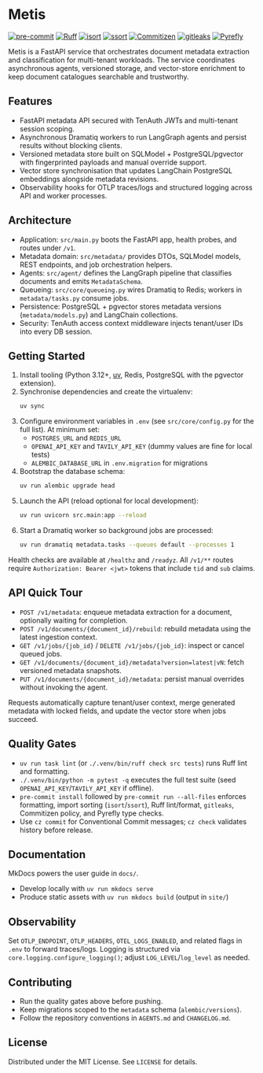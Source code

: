 # Metis

[![pre-commit](https://img.shields.io/badge/pre--commit-enabled-brightgreen?logo=pre-commit&logoColor=white)](https://pre-commit.com/)
[![Ruff](https://img.shields.io/badge/lint-Ruff-0C55A7?logo=ruff&logoColor=white)](https://docs.astral.sh/ruff/)
[![isort](https://img.shields.io/badge/imports-isort-ef8336?logo=python&logoColor=white)](https://pycqa.github.io/isort/)
[![ssort](https://img.shields.io/badge/structuring-ssort-5C2D91)](https://github.com/bwhmather/ssort)
[![Commitizen](https://img.shields.io/badge/commits-Commitizen-brightgreen?logo=git&logoColor=white)](https://commitizen-tools.github.io/commitizen/)
[![gitleaks](https://img.shields.io/badge/secrets-gitleaks-orange?logo=gitlab&logoColor=white)](https://github.com/gitleaks/gitleaks)
[![Pyrefly](https://img.shields.io/badge/type%20checks-Pyrefly-6236FF)](https://github.com/facebookresearch/pyrefly)

Metis is a FastAPI service that orchestrates document metadata extraction and classification for multi-tenant workloads. The service coordinates asynchronous agents, versioned storage, and vector-store enrichment to keep document catalogues searchable and trustworthy.

## Features
- FastAPI metadata API secured with TenAuth JWTs and multi-tenant session scoping.
- Asynchronous Dramatiq workers to run LangGraph agents and persist results without blocking clients.
- Versioned metadata store built on SQLModel + PostgreSQL/pgvector with fingerprinted payloads and manual override support.
- Vector store synchronisation that updates LangChain PostgreSQL embeddings alongside metadata revisions.
- Observability hooks for OTLP traces/logs and structured logging across API and worker processes.

## Architecture
- Application: `src/main.py` boots the FastAPI app, health probes, and routes under `/v1`.
- Metadata domain: `src/metadata/` provides DTOs, SQLModel models, REST endpoints, and job orchestration helpers.
- Agents: `src/agent/` defines the LangGraph pipeline that classifies documents and emits `MetadataSchema`.
- Queueing: `src/core/queueing.py` wires Dramatiq to Redis; workers in `metadata/tasks.py` consume jobs.
- Persistence: PostgreSQL + pgvector stores metadata versions (`metadata/models.py`) and LangChain collections.
- Security: TenAuth access context middleware injects tenant/user IDs into every DB session.

## Getting Started
1. Install tooling (Python 3.12+, [uv](https://docs.astral.sh/uv/), Redis, PostgreSQL with the pgvector extension).
2. Synchronise dependencies and create the virtualenv:
   ```bash
   uv sync
   ```
3. Configure environment variables in `.env` (see `src/core/config.py` for the full list). At minimum set:
   - `POSTGRES_URL` and `REDIS_URL`
   - `OPENAI_API_KEY` and `TAVILY_API_KEY` (dummy values are fine for local tests)
   - `ALEMBIC_DATABASE_URL` in `.env.migration` for migrations
4. Bootstrap the database schema:
   ```bash
   uv run alembic upgrade head
   ```
5. Launch the API (reload optional for local development):
   ```bash
   uv run uvicorn src.main:app --reload
   ```
6. Start a Dramatiq worker so background jobs are processed:
   ```bash
   uv run dramatiq metadata.tasks --queues default --processes 1
   ```

Health checks are available at `/healthz` and `/readyz`. All `/v1/**` routes require `Authorization: Bearer <jwt>` tokens that include `tid` and `sub` claims.

## API Quick Tour
- `POST /v1/metadata`: enqueue metadata extraction for a document, optionally waiting for completion.
- `POST /v1/documents/{document_id}/rebuild`: rebuild metadata using the latest ingestion context.
- `GET /v1/jobs/{job_id}` / `DELETE /v1/jobs/{job_id}`: inspect or cancel queued jobs.
- `GET /v1/documents/{document_id}/metadata?version=latest|vN`: fetch versioned metadata snapshots.
- `PUT /v1/documents/{document_id}/metadata`: persist manual overrides without invoking the agent.

Requests automatically capture tenant/user context, merge generated metadata with locked fields, and update the vector store when jobs succeed.

## Quality Gates
- `uv run task lint` (or `./.venv/bin/ruff check src tests`) runs Ruff lint and formatting.
- `./.venv/bin/python -m pytest -q` executes the full test suite (seed `OPENAI_API_KEY`/`TAVILY_API_KEY` if offline).
- `pre-commit install` followed by `pre-commit run --all-files` enforces formatting, import sorting (`isort`/`ssort`), Ruff lint/format, `gitleaks`, Commitizen policy, and Pyrefly type checks.
- Use `cz commit` for Conventional Commit messages; `cz check` validates history before release.

## Documentation
MkDocs powers the user guide in `docs/`.
- Develop locally with `uv run mkdocs serve`
- Produce static assets with `uv run mkdocs build` (output in `site/`)

## Observability
Set `OTLP_ENDPOINT`, `OTLP_HEADERS`, `OTEL_LOGS_ENABLED`, and related flags in `.env` to forward traces/logs. Logging is structured via `core.logging.configure_logging()`; adjust `LOG_LEVEL`/`log_level` as needed.

## Contributing
- Run the quality gates above before pushing.
- Keep migrations scoped to the `metadata` schema (`alembic/versions`).
- Follow the repository conventions in `AGENTS.md` and `CHANGELOG.md`.

## License
Distributed under the MIT License. See `LICENSE` for details.
